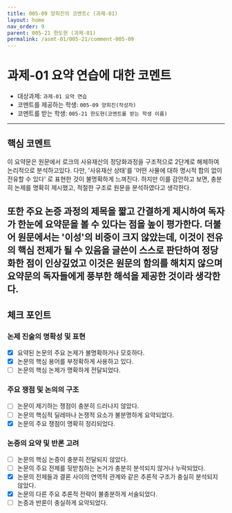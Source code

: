 ```yaml
---
title: 005-09 양희진의 코멘트c (과제-01) 
layout: home
nav_order: 9
parent: 005-21 한도현 (과제-01)
permalink: /asmt-01/005-21/comment-005-09
---
```


# 과제-01 요약 연습에 대한 코멘트

- 대상과제: `과제-01 요약 연습`
- 코멘트를 제공하는 학생: `005-09 양희진(작성자)` 
- 코멘트를 받는 학생: `005-21 한도현(코멘트를 받는 학생 이름)` 

---

## 핵심 코멘트

이 요약문은 원문에서 로크의 사유재산의 정당화과정을 구조적으로 2단계로 해체하여 논리적으로 분석하고있다. 다만, '사유재산 상태'를 '어떤 사물에 대하 명시적 합의 없이 전유할 수 있다' 로 표현한 것이 불명확하게 느껴진다. 하지만 이를 감안하고 보면, 충분히 논제를 명확히 제시했고, 적절한 구조로 원문을 분석하였다고 생각한다. 

또한 주요 논증 과정의 제목을 짧고 간결하게 제시하여 독자가 한눈에 요약문을 볼 수 있다는 점을 높이 평가한다. 더불어 원문에서는 '이성'의 비중이 크지 않았는데, 이것이 전유의 핵심 전제가 될 수 있음을 글쓴이 스스로 판단하여 정당화한 점이 인상깊었고 이것은 원문의 함의를 해치지 않으며 요약문의 독자들에게 풍부한 해석을 제공한 것이라 생각한다.
---

## 체크 포인트

### 논제 진술의 명확성 및 표현  
- [x] 요약된 논문의 주요 논제가 불명확하거나 모호하다.  
- [x] 논문의 핵심 용어를 부정확하게 사용하고 있다.  
- [ ] 논문의 핵심 논제가 명확하게 전달되었다.  

### 주요 쟁점 및 논의의 구조  
- [ ] 논문이 제기하는 쟁점이 충분히 드러나지 않았다.  
- [ ] 논문의 핵심적 딜레마나 논쟁적 요소가 불분명하게 요약되었다.  
- [x] 논문의 주요 쟁점이 명확히 정리되었다.  

### 논증의 요약 및 반론 고려  
- [ ] 논문의 핵심 논증이 충분히 전달되지 않았다.  
- [ ] 논문의 주요 전제를 뒷받침하는 논거가 충분히 분석되지 않거나 누락되었다.  
- [x] 논문의 전제들과 결론 사이의 연역적 관계와 같은 추론적 구조가 충실히 분석되지 않았다.  
- [x] 논문의 다른 주요 추론적 전략이 불충분하게 서술되었다.
- [ ] 논증과 반론이 충실하게 요약되었다. 
